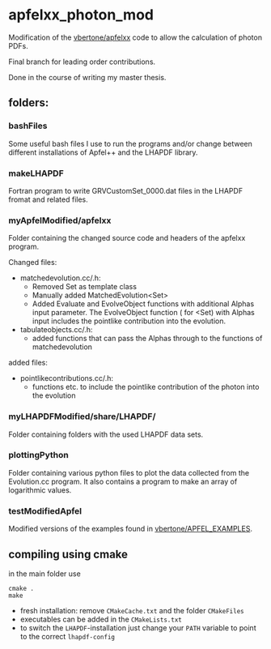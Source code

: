 # apfelxx_photon_mod
Modification of the [vbertone/apfelxx](https://github.com/vbertone/apfelxx) code to allow the calculation of photon PDFs.

Final branch for leading order contributions.

Done in the course of writing my master thesis.

## folders:

### bashFiles
Some useful bash files I use to run the programs and/or change between different installations of Apfel++ and the LHAPDF library.

### makeLHAPDF
Fortran program to write GRVCustomSet_0000.dat files in the LHAPDF fromat and related files.

### myApfelModified/apfelxx
Folder containing the changed source code and headers of the apfelxx program.

Changed files: 
- matchedevolution.cc/.h: 
    - Removed Set<Distribution> as template class
    - Manually added MatchedEvolution<Set<Distribution>>
    - Added Evaluate and EvolveObject functions with additional Alphas input parameter. The EvolveObject function ( for <Set<Distribution>) with Alphas input includes the pointlike contribution into the evolution.
- tabulateobjects.cc/.h:
    - added functions that can pass the Alphas through to the functions of matchedevolution

added files: 
- pointlikecontributions.cc/.h: 
    - functions etc. to include the pointlike contribution of the photon into the evolution 


### myLHAPDFModified/share/LHAPDF/
Folder containing folders with the used LHAPDF data sets.

### plottingPython
Folder containing various python files to plot the data collected from the Evolution.cc program. It also contains a program to make an array of logarithmic values.

### testModifiedApfel
Modified versions of the examples found in [vbertone/APFEL_EXAMPLES](https://github.com/vbertone/APFEL_Examples).


## compiling using cmake
in the main folder use
```
cmake .
make
```
- fresh installation: remove `CMakeCache.txt` and the folder `CMakeFiles`
- executables can be added in the `CMakeLists.txt` 
- to switch the `LHAPDF`-installation just change your `PATH` variable to point to the correct `lhapdf-config`
